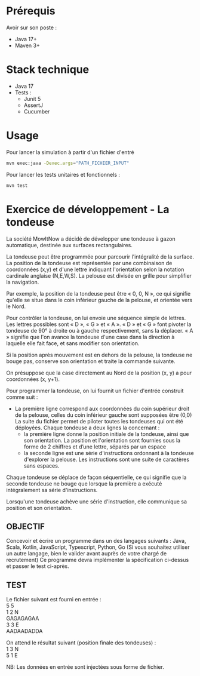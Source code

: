 Prérequis
=====
Avoir sur son poste :
* Java 17+
* Maven 3+

Stack technique
=====
* Java 17
* Tests :
    * Junit 5
    * AssertJ
    * Cucumber

Usage
=====

Pour lancer la simulation à partir d'un fichier d'entré
``` sh
mvn exec:java -Dexec.args="PATH_FICHIER_INPUT"
```

Pour lancer les tests unitaires et fonctionnels :

``` sh
mvn test
```


Exercice de développement - La tondeuse
=============

La société MowItNow a décidé de développer une tondeuse à gazon automatique, destinée aux
surfaces rectangulaires.

La tondeuse peut être programmée pour parcourir l'intégralité de la surface.
La position de la tondeuse est représentée par une combinaison de coordonnées (x,y) et d'une
lettre indiquant l'orientation selon la notation cardinale anglaise (N,E,W,S). La pelouse est
divisée en grille pour simplifier la navigation.

Par exemple, la position de la tondeuse peut être « 0, 0, N », ce qui signifie qu'elle se situe
dans le coin inférieur gauche de la pelouse, et orientée vers le Nord.

Pour contrôler la tondeuse, on lui envoie une séquence simple de lettres. Les lettres possibles
sont « D », « G » et « A ». « D » et « G » font pivoter la tondeuse de 90° à droite ou à gauche
respectivement, sans la déplacer. « A » signifie que l'on avance la tondeuse d'une case dans la
direction à laquelle elle fait face, et sans modifier son orientation.

Si la position après mouvement est en dehors de la pelouse, la tondeuse ne bouge pas,
conserve son orientation et traite la commande suivante.

On présuppose que la case directement au Nord de la position (x, y) a pour coordonnées (x,
y+1).

Pour programmer la tondeuse, on lui fournit un fichier d'entrée construit comme suit :
* La première ligne correspond aux coordonnées du coin supérieur droit de la pelouse, celles
  du coin inférieur gauche sont supposées être (0,0)
  La suite du fichier permet de piloter toutes les tondeuses qui ont été déployées. Chaque
  tondeuse a deux lignes la concernant :
    * la première ligne donne la position initiale de la tondeuse, ainsi que son orientation. La
      position et l'orientation sont fournies sous la forme de 2 chiffres et d’une lettre, séparés
      par un espace
    * la seconde ligne est une série d'instructions ordonnant à la tondeuse d'explorer la
      pelouse. Les instructions sont une suite de caractères sans espaces.

Chaque tondeuse se déplace de façon séquentielle, ce qui signifie que la seconde tondeuse ne
bouge que lorsque la première a exécuté intégralement sa série d'instructions.

Lorsqu'une tondeuse achève une série d'instruction, elle communique sa position et son
orientation.

OBJECTIF
--------
Concevoir et écrire un programme dans un des langages suivants : Java, Scala, Kotlin,
JavaScript, Typescript, Python, Go (Si vous souhaitez utiliser un autre langage, bien le valider
avant auprès de votre chargé de recrutement)
Ce programme devra implémenter la spécification ci-dessus et passer le test ci-après.

TEST
----
Le fichier suivant est fourni en entrée :    
5 5    
1 2 N   
GAGAGAGAA   
3 3 E   
AADAADADDA

On attend le résultat suivant (position finale des tondeuses) :   
1 3 N   
5 1 E

NB: Les données en entrée sont injectées sous forme de fichier.

